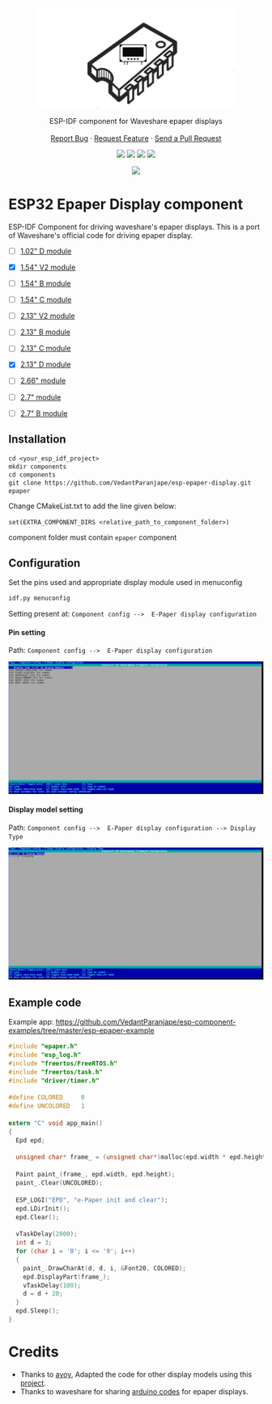 <br />
<p align="center">
  <a href="https://github.com/VedantParanjape/esp-epaper-display">
    <img src="assets/logo.png" alt="Logo" width="400" height="200">
  </a>

  <p align="center">
    ESP-IDF component for Waveshare epaper displays
    <br/>
    <br/>
    <a href="https://github.com/VedantParanjape/esp-epaper-display/issues">Report Bug</a>
    ·
    <a href="https://github.com/VedantParanjape/esp-epaper-display/issues">Request Feature</a>
    ·
    <a href="https://github.com/VedantParanjape/esp-epaper-display/pulls">Send a Pull Request</a>
  </p>
</p>

<p align="center">
<img src="https://img.shields.io/github/stars/VedantParanjape/esp-epaper-display">
<img src="https://img.shields.io/github/forks/VedantParanjape/esp-epaper-display">
<img src="https://img.shields.io/github/issues/VedantParanjape/esp-epaper-display">
<img src="https://img.shields.io/github/repo-size/VedantParanjape/esp-epaper-display">
</p>

<p align="center">
<img src="assets/output_o3.gif">
</p>

# ESP32 Epaper Display component
ESP-IDF Component for driving waveshare's epaper displays. This is a port of Waveshare's official code for driving epaper display.     
* [ ] [1.02" D module](https://www.waveshare.com/wiki/1.02inch_e-paper_Module)    
* [x] [1.54" V2 module](https://www.waveshare.com/wiki/1.54inch_e-Paper_Module)   
* [ ] [1.54" B module](https://www.waveshare.com/wiki/1.54inch_e-Paper_Module_(B))    
* [ ] [1.54" C module](https://www.waveshare.com/wiki/1.54inch_e-Paper_Module_(C))    
* [ ] [2.13" V2 module](https://www.waveshare.com/wiki/2.13inch_e-Paper_HAT)    
* [ ] [2.13" B module](https://www.waveshare.com/wiki/2.13inch_e-Paper_HAT_(B))   
* [ ] [2.13" C module](https://www.waveshare.com/wiki/2.13inch_e-Paper_HAT_(C))   
* [x] [2.13" D module](https://www.waveshare.com/wiki/2.13inch_e-Paper_HAT_(D))   
* [ ] [2.66" module](https://www.waveshare.com/wiki/2.66inch_e-Paper_Module)    
* [ ] [2.7" module](https://www.waveshare.com/wiki/2.7inch_e-Paper_HAT)   
* [ ] [2.7" B module](https://www.waveshare.com/wiki/2.7inch_e-Paper_HAT_(B))   


## Installation

```
cd <your_esp_idf_project>
mkdir components
cd components
git clone https://github.com/VedantParanjape/esp-epaper-display.git epaper
```

Change CMakeList.txt to add the line given below:

`set(EXTRA_COMPONENT_DIRS <relative_path_to_component_folder>)`

component folder must contain `epaper` component

## Configuration

Set the pins used and appropriate display module used in menuconfig

```bash
idf.py menuconfig
```

Setting present at: `Component config -->  E-Paper display configuration`

#### Pin setting
Path: `Component config -->  E-Paper display configuration`

![](assets/pin_config.png)

#### Display model setting
Path: `Component config -->  E-Paper display configuration --> Display Type`

![](assets/display_model_config.png)

## Example code

Example app: https://github.com/VedantParanjape/esp-component-examples/tree/master/esp-epaper-example

```c
#include "epaper.h"
#include "esp_log.h"
#include "freertos/FreeRTOS.h"
#include "freertos/task.h"
#include "driver/timer.h"

#define COLORED     0
#define UNCOLORED   1

extern "C" void app_main() 
{
  Epd epd;

  unsigned char* frame_ = (unsigned char*)malloc(epd.width * epd.height / 8);

  Paint paint_(frame_, epd.width, epd.height);
  paint_.Clear(UNCOLORED);

  ESP_LOGI("EPD", "e-Paper init and clear");
  epd.LDirInit();
  epd.Clear();

  vTaskDelay(2000);
  int d = 3;
  for (char i = '0'; i <= '9'; i++)
  {
    paint_.DrawCharAt(d, d, i, &Font20, COLORED);
    epd.DisplayPart(frame_);
    vTaskDelay(100);
    d = d + 20; 
  }
  epd.Sleep();
}


```

# Credits
* Thanks to [ayoy](https://github.com/ayoy), Adapted the code for other display models using this [project](https://github.com/ayoy/esp32-waveshare-epd).
* Thanks to waveshare for sharing [arduino codes](https://github.com/waveshare/e-Paper/tree/master/Arduino) for epaper displays.
